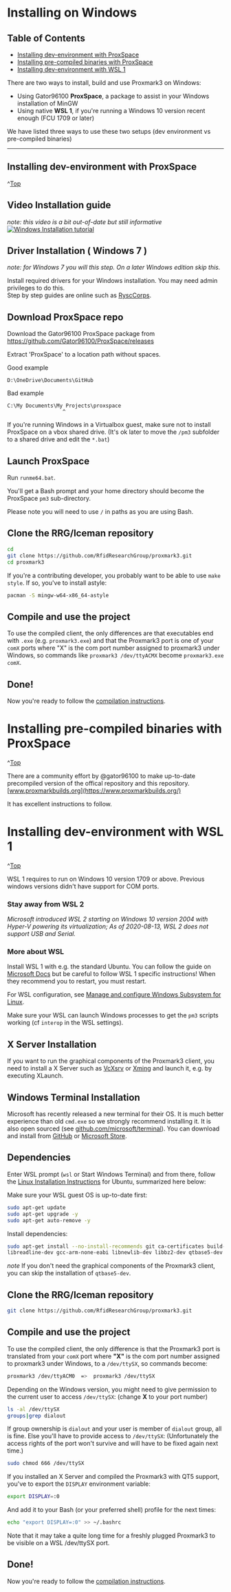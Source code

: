 # Installing on Windows
<a id="top"></a>

## Table of Contents

  * [Installing dev-environment with ProxSpace](#installing-dev-environment-with-proxspace)
  * [Installing pre-compiled binaries with ProxSpace](#installing-pre-compiled-binaries-with-proxspace)
  * [Installing dev-environment with WSL 1](#installing-dev-environment-with-wsl-1)

There are two ways to install, build and use Proxmark3 on Windows:

* Using Gator96100 **ProxSpace**, a package to assist in your Windows installation of MinGW
* Using native **WSL 1**, if you're running a Windows 10 version recent enough (FCU 1709 or later)

We have listed three ways to use these two setups  (dev environment vs pre-compiled binaries)

---

## Installing dev-environment with ProxSpace
^[Top](#top)

## Video Installation guide
_note:  this video is a bit out-of-date but still informative_
[![Windows Installation tutorial](https://raw.githubusercontent.com/Chrissy-Morgan/Proxmark3-RDV4-ParrotOS/master/screenshot-www.youtube.com-2019.03.17-20-44-33.png)](https://youtu.be/zzF0NCMJnYU "Windows Installation Tutorial")

## Driver Installation ( Windows 7 )

_note: for Windows 7 you will this step.  On a later Windows edition skip this._

Install required drivers for your Windows installation. You may need admin privileges to do this.  
Step by step guides are online such as [RyscCorps](https://store.ryscc.com/blogs/news/how-to-install-a-proxmark3-driver-on-windows-10).

## Download ProxSpace repo

Download the Gator96100 ProxSpace package from https://github.com/Gator96100/ProxSpace/releases

Extract 'ProxSpace' to a location path without spaces.  

Good example 
```
D:\OneDrive\Documents\GitHub
``` 

Bad example
```
C:\My Documents\My Projects\proxspace
                  ^
```

If you're running Windows in a Virtualbox guest, make sure not to install ProxSpace on a vbox shared drive. (It's ok later to move the `/pm3` subfolder to a shared drive and edit the `*.bat`)

## Launch ProxSpace

Run `runme64.bat`.

You'll get a Bash prompt and your home directory should become the ProxSpace `pm3` sub-directory.

Please note you will need to use `/` in paths as you are using Bash.

## Clone the RRG/Iceman repository

```sh
cd
git clone https://github.com/RfidResearchGroup/proxmark3.git
cd proxmark3
```

If you're a contributing developer, you probably want to be able to use `make style`. If so, you've to install astyle:

```sh
pacman -S mingw-w64-x86_64-astyle
```

## Compile and use the project

To use the compiled client, the only differences are that executables end with `.exe` (e.g. `proxmark3.exe`) and that the Proxmark3 port is one of your `comX` ports where "X" is the com port number assigned to proxmark3 under Windows, so commands like `proxmark3 /dev/ttyACMX` become `proxmark3.exe comX`.

## Done!

Now you're ready to follow the [compilation instructions](/doc/md/Use_of_Proxmark/0_Compilation-Instructions.md).


# Installing pre-compiled binaries with ProxSpace
^[Top](#top)

There are a community effort by @gator96100 to make up-to-date precompiled version of the offical repository and this repository.
[www.proxmarkbuilds.org](https://www.proxmarkbuilds.org/)

It has excellent instructions to follow. 



# Installing dev-environment with WSL 1
^[Top](#top)

WSL 1 requires to run on Windows 10 version 1709 or above. Previous windows versions didn't have support for COM ports.

### Stay away from WSL 2
*Microsoft introduced WSL 2 starting on Windows 10 version 2004 with Hyper-V powering its virtualization; As of 2020-08-13, WSL 2 does not support USB and Serial.*

### More about WSL
Install WSL 1 with e.g. the standard Ubuntu. You can follow the guide on [Microsoft Docs](https://docs.microsoft.com/en-us/windows/wsl/install-win10) but be careful to follow WSL 1 specific instructions! When they recommend you to restart, you must restart.

For WSL configuration, see [Manage and configure Windows Subsystem for Linux](https://docs.microsoft.com/en-us/windows/wsl/wsl-config).

Make sure your WSL can launch Windows processes to get the `pm3` scripts working (cf `interop` in the WSL settings).

## X Server Installation

If you want to run the graphical components of the Proxmark3 client, you need to install a X Server such as [VcXsrv](https://sourceforge.net/projects/vcxsrv/) or [Xming](https://sourceforge.net/projects/xming/) and launch it, e.g. by executing XLaunch.


## Windows Terminal Installation
Microsoft has recently released a new terminal for their OS. It is much better experience than old `cmd.exe` so we strongly recommend installing it.
It is also open sourced (see [github.com/microsoft/terminal](https://github.com/microsoft/terminal)). You can download and install from [GitHub](https://github.com/microsoft/terminal/releases/latest) or [Microsoft Store](https://www.microsoft.com/en-us/p/windows-terminal/9n0dx20hk701).


## Dependencies

Enter WSL prompt (`wsl` or Start Windows Terminal) and from there, follow the [Linux Installation Instructions](/doc/md/Installation_Instructions/Linux-Installation-Instructions.md) for Ubuntu, summarized here below:

Make sure your WSL guest OS is up-to-date first:

```sh
sudo apt-get update
sudo apt-get upgrade -y
sudo apt-get auto-remove -y
```

Install dependencies:

```sh
sudo apt-get install --no-install-recommends git ca-certificates build-essential pkg-config \
libreadline-dev gcc-arm-none-eabi libnewlib-dev libbz2-dev qtbase5-dev
```
_note_
If you don't need the graphical components of the Proxmark3 client, you can skip the installation of `qtbase5-dev`.

## Clone the RRG/Iceman repository

```sh
git clone https://github.com/RfidResearchGroup/proxmark3.git
```

## Compile and use the project

To use the compiled client, the only difference is that the Proxmark3 port is translated from your `comX` port where **"X"** is the com port number assigned to proxmark3 under Windows, to a `/dev/ttySX`, so commands become:

```sh
proxmark3 /dev/ttyACM0  =>  proxmark3 /dev/ttySX
```

Depending on the Windows version, you might need to give permission to the current user to access `/dev/ttySX`: (change **X** to your port number)

```sh
ls -al /dev/ttySX
groups|grep dialout
```

If group ownership is `dialout` and your user is member of `dialout` group, all is fine. Else you'll have to provide access to `/dev/ttySX`: (Unfortunately the access rights of the port won't survive and will have to be fixed again next time.)

```sh
sudo chmod 666 /dev/ttySX
```

If you installed an X Server and compiled the Proxmark3 with QT5 support, you've to export the `DISPLAY` environment variable:

```sh
export DISPLAY=:0
```

And add it to your Bash (or your preferred shell) profile for the next times:

```sh
echo "export DISPLAY=:0" >> ~/.bashrc
```

Note that it may take a quite long time for a freshly plugged Proxmark3 to be visible on a WSL /dev/ttySX port.

## Done!

Now you're ready to follow the [compilation instructions](/doc/md/Use_of_Proxmark/0_Compilation-Instructions.md).

